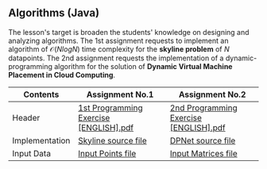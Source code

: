## Algorithms (Java)
The lesson's target is broaden the students' knowledge on designing and analyzing algorithms. The 1st assignment requests to implement an algorithm of $\mathcal{O}(N logN)$ time complexity for the **skyline problem** of $N$ datapoints. The 2nd assignment requests the implementation of a dynamic-programming algorithm for the solution of **Dynamic Virtual Machine Placement in Cloud Computing**.


| **Contents**   | **Assignment No.1** | **Assignment No.2** |
| -------------  | ------------------- | ------------------- |
| Header         | [1st Programming Exercise [ENGLISH].pdf](./1st%20Assignment/1st%20Programming%20Exercise%20[ENGLISH].pdf) | [2nd Programming Exercise [ENGLISH].pdf](./2nd%20Assignment/2nd%20Programming%20Exercise%20[ENGLISH].pdf) |
| Implementation | [Skyline source file](./1st%20Assignment/Implementation/Skyline.java)     | [DPNet source file](./2nd%20Assignment/Implementation/DPnet.java) |
| Input Data     | [Input Points file](./1st%20Assignment/Implementation/input.txt)    | [Input Matrices file](./2nd%20Assignment/Implementation/input.txt) |
